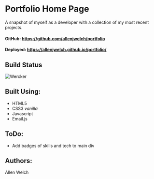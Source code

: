 # Portfolio Home Page
A snapshot of myself as a developer with a collection of my most recent projects. 

#### GitHub:  https://github.com/allenjwelch/portfolio
#### Deployed: https://allenjwelch.github.io/portfolio/

## Build Status
![Wercker](https://img.shields.io/teamcity/codebetter/bt428.svg)

## Built Using:
* HTML5
* CSS3 _vanilla_
* Javascript
* Email.js

## ToDo:
- Add badges of skills and tech to main div

## Authors:  
Allen Welch
